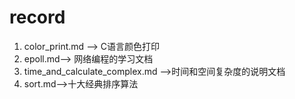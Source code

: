 # record
1. color_print.md --> C语言颜色打印
2. epoll.md--> 网络编程的学习文档
3. time_and_calculate_complex.md -->时间和空间复杂度的说明文档
4. sort.md-->十大经典排序算法
